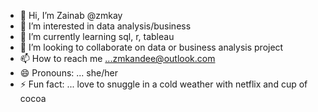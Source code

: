 - 👋 Hi, I’m Zainab @zmkay
- 👀 I’m interested in data analysis/business 
- 🌱 I’m currently learning sql, r, tableau
- 💞️ I’m looking to collaborate on data or business analysis project 
- 📫 How to reach me ...zmkandee@outlook.com
- 😄 Pronouns: ... she/her
- ⚡ Fun fact: ... love to snuggle in a cold weather with netflix and cup of cocoa

<!---
zmkay/zmkay is a ✨ special ✨ repository because its `README.md` (this file) appears on your GitHub profile.
You can click the Preview link to take a look at your changes.
--->
